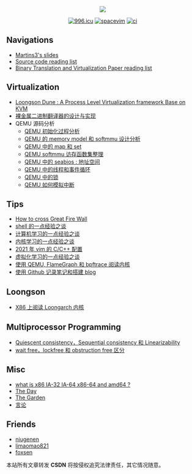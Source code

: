 <p align="center">
  <p align="center">
      <img src="https://github-readme-stats.vercel.app/api?username=Martins3&count_private=true" />
  </p>
  <p align="center">
    <a href="https://996.icu"><img src="https://img.shields.io/badge/link-996.icu-red.svg" alt="996.icu" /></a>
    <a href="https://spacevim.org/"><img src="https://spacevim.org/img/build-with-SpaceVim.svg" alt="spacevim" /></a>
    <a href="https://github.com/martins3/Martins3.github.io"><img src="https://github.com/martins3/Martins3.github.io/actions/workflows/lint-md.yml/badge.svg" alt="ci" /></a>
  </p>
</p>

## Navigations
- [Martins3's slides](https://martins3.github.io/ppt)
- [Source code reading list](./source-code-reading-list.md)
- [Binary Translation and Virtualization Paper reading list](./paper-reading-list.md)

## Virtualization
- [Loongson Dune : A Process Level Virtualization framework Base on KVM](https://github.com/Martins3/loongson-dune)
- [裸金属二进制翻译器的设计与实现](https://martins3.github.io/ppt/repo/2021-8-24/index.html)
- QEMU 源码分析
  - [QEMU 初始化过程分析](./qemu/init.md)
  - [QEMU 的 memory model 和 softmmu 设计分析](./qemu/memory.md)
  - [QEMU 中的 map 和 set](./qemu/map.md)
  - [QEMU softmmu 访存函数集整理](./qemu/softmmu-functions.md)
  - [QEMU 中的 seabios : 地址空间](.qemu/bios-memory.md)
  - [QEMU 中的线程和事件循环](./qemu/threads.md)
  - [QEMU 中的锁](./qemu/lock.md)
  - [QEMU 如何模拟中断](./qemu/interrupt.md)
  <!-- - [QEMU 中的 seabios : fw_cfg](./qemu-bios-fw_cfg.md) -->
  <!-- - [QEMU 的面向对象模型 : QOM](./qemu-qom.md) -->
  <!-- - [QEMU 和内存模型](./memory-model.md) -->

## Tips
- [How to cross Great Fire Wall](./gfw.md)
- [shell 的一点经验之谈](./shell.md)
- [计算机学习的一点经验之谈](./learn-cs.md)
- [内核学习的一点经验之谈](./learn-linux-kernel.md)
- [2021 年 vim 的 C/C++ 配置](https://martins3.github.io/My-Linux-Config/)
- [虚拟化学习的一点经验之谈](./learn-virtualization.md)
- [使用 QEMU, FlameGraph 和 bpftrace 阅读内核](./tips-reading-kernel.md)
- [使用 Github 记录笔记和搭建 blog](./setup-github-pages.md)

## Loongson
- [X86 上阅读 Loongarch 内核](./loongarch/ccls.md)

## Multiprocessor Programming
- [Quiescent consistency，Sequential consistency 和 Linearizability](./concurrent/linearizability.md)
- [wait free，lockfree 和 obstruction free 区分](./concurrent/lock-free.md)

## Misc
- [what is x86 IA-32 IA-64 x86-64 and amd64 ?](./x86-names.md)
- [The Day](https://martins3.github.io/theday/)
- [The Garden](http://martins3.gitee.io/garden/)
- [言论](./words.md)

## Friends
- [niugenen](https://niugenen.github.io/)
- [limaomao821](https://limaomao821.github.io/)
- [foxsen](https://foxsen.github.io)

本站所有文章转发 **CSDN** 将按侵权追究法律责任，其它情况随意。
